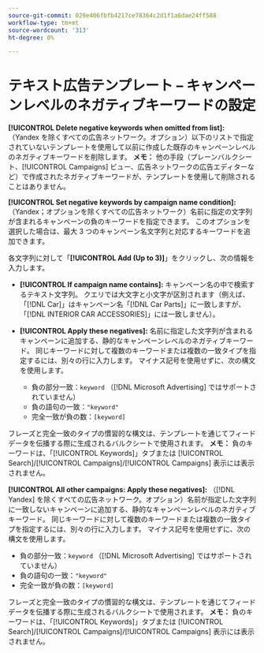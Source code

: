 ```yaml
---
source-git-commit: 029e406fbfb4217ce78364c2d1f1a6dae24ff588
workflow-type: tm+mt
source-wordcount: '313'
ht-degree: 0%

---
```

# テキスト広告テンプレート – キャンペーンレベルのネガティブキーワードの設定

**[!UICONTROL Delete negative keywords when omitted from list]:** （Yandex を除くすべての広告ネットワーク。オプション）以下のリストで指定されていないテンプレートを使用して以前に作成した既存のキャンペーンレベルのネガティブキーワードを削除します。 **メモ：** 他の手段（プレーンバルクシート、[!UICONTROL Campaigns] ビュー、広告ネットワークの広告エディターなど）で作成されたネガティブキーワードが、テンプレートを使用して削除されることはありません。

**[!UICONTROL Set negative keywords by campaign name condition]:** （Yandex；オプションを除くすべての広告ネットワーク）名前に指定の文字列が含まれるキャンペーンの負のキーワードを指定できます。 このオプションを選択した場合は、最大 3 つのキャンペーン名文字列と対応するキーワードを追加できます。

各文字列に対して「**[!UICONTROL Add (Up to 3)]**」をクリックし、次の情報を入力します。

* **[!UICONTROL If campaign name contains]:** キャンペーン名の中で検索するテキスト文字列。 クエリでは大文字と小文字が区別されます（例えば、「[!DNL Car]」はキャンペーン名「[!DNL Car Parts]」に一致しますが、「[!DNL INTERIOR CAR ACCESSORIES]」には一致しません）。

* **[!UICONTROL Apply these negatives]:** 名前に指定した文字列が含まれるキャンペーンに追加する、静的なキャンペーンレベルのネガティブキーワード。 同じキーワードに対して複数のキーワードまたは複数の一致タイプを指定するには、別々の行に入力します。 マイナス記号を使用せずに、次の構文を使用します。

   * 負の部分一致：`keyword` （[!DNL Microsoft Advertising] ではサポートされていません）
   * 負の語句の一致：`"keyword"`
   * 完全一致が負の数：`[keyword]`

フレーズと完全一致のタイプの慣習的な構文は、テンプレートを通じてフィードデータを伝播する際に生成されるバルクシートで使用されます。 **メモ：** 負のキーワードは、「[!UICONTROL Keywords]」タブまたは [!UICONTROL Search]/[!UICONTROL Campaigns]/[!UICONTROL Campaigns] 表示には表示されません。

**[!UICONTROL All other campaigns: Apply these negatives]:** （[!DNL Yandex] を除くすべての広告ネットワーク。オプション）名前が指定した文字列に一致しないキャンペーンに追加する、静的なキャンペーンレベルのネガティブキーワード。 同じキーワードに対して複数のキーワードまたは複数の一致タイプを指定するには、別々の行に入力します。 マイナス記号を使用せずに、次の構文を使用します。

* 負の部分一致：`keyword` （[!DNL Microsoft Advertising] ではサポートされていません）
* 負の語句の一致：`"keyword"`
* 完全一致が負の数：`[keyword]`

フレーズと完全一致のタイプの慣習的な構文は、テンプレートを通じてフィードデータを伝播する際に生成されるバルクシートで使用されます。 **メモ：** 負のキーワードは、「[!UICONTROL Keywords]」タブまたは [!UICONTROL Search]/[!UICONTROL Campaigns]/[!UICONTROL Campaigns] 表示には表示されません。
